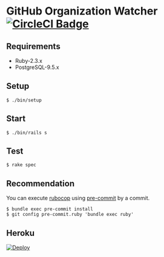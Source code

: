 # GitHub Organization Watcher [![CircleCI Badge][circleci-badge]][circleci-link]

## Requirements

* Ruby-2.3.x
* PostgreSQL-9.5.x

## Setup

    $ ./bin/setup

## Start

    $ ./bin/rails s

## Test

    $ rake spec

## Recommendation

You can execute [rubocop](https://rubygems.org/gems/rubocop) using [pre-commit](https://rubygems.org/gems/pre-commit) by a commit.

    $ bundle exec pre-commit install
    $ git config pre-commit.ruby 'bundle exec ruby'

## Heroku

[![Deploy](https://www.herokucdn.com/deploy/button.svg)](https://heroku.com/deploy)

[circleci-badge]: https://circleci.com/gh/masutaka/github-organization-watcher/tree/master.svg?style=svg
[circleci-link]: https://circleci.com/gh/masutaka/github-organization-watcher/tree/master
